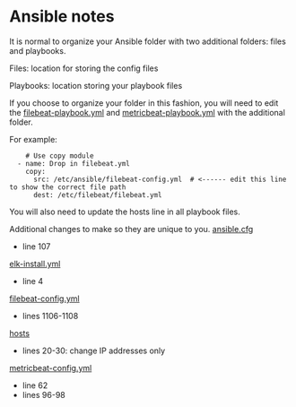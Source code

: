 # Ansible notes

It is normal to organize your Ansible folder with two additional folders: files and playbooks.

Files: location for storing the config files

Playbooks: location storing your playbook files

If you choose to organize your folder in this fashion, you will need to edit the [filebeat-playbook.yml](Ansible/filebeat-playbook.yml) and [metricbeat-playbook.yml](Ansible/metricbeat-playbook.yml) with the additional folder.

For example:
```pyhton3
    # Use copy module
  - name: Drop in filebeat.yml
    copy:
      src: /etc/ansible/filebeat-config.yml  # <------ edit this line to show the correct file path
      dest: /etc/filebeat/filebeat.yml
```
You will also need to update the hosts line in all playbook files.


Additional changes to make so they are unique to you.
[ansible.cfg](Ansible/ansible.cfg)
- line 107

[elk-install.yml](Ansible/elk-install.yml)
- line 4

[filebeat-config.yml](Ansible/filebeat-config.yml)
- lines 1106-1108

[hosts](Ansible/hosts)
- lines 20-30: change IP addresses only

[metricbeat-config.yml](Ansible/metricbeat-config.yml)
- line 62
- lines 96-98